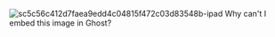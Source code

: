 ![sc5c56c412d7faea9edd4c04815f472c03d83548b-ipad](https://github.com/cathysarisky/broken_image_test/assets/42299862/be767987-e1dd-447c-878a-b3384a387107)
Why can't I embed this image in Ghost?

